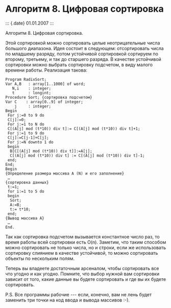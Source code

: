 Алгоритм 8. Цифровая сортировка
===============================

::: {.date}
01.01.2007
:::

Алгоритм 8. Цифровая сортировка.

Этой сортировкой можно сортировать целые неотрицательные числа большого
диапазона. Идея состоит в следующем: отсортировать числа по младшему
разряду, потом устойчивой сортировкой сортируем по второму, третьему, и
так до старшего разряда. В качестве устойчивой сортировки можно выбрать
сортировку подсчетом, в виду малого времени работы. Реализация такова:

    Program RadixSort;
    Var A,B   : array[1..1000] of word;
       N,i    : integer;
       t      : longint;
    Procedure Sort; {сортировка подсчетом}
    Var C    : array[0..9] of integer;
        j     : integer;
    Begin
     For j:=0 to 9 do
     C[j]:=0;
     For j:=1 to N do
     C[(A[j] mod (t*10)) div t]:= C[(A[j] mod (t*10)) div t]+1;
     For j:=1 to 9 do
     C[j]:=C[j-1]+C[j];
     For j:=N downto 1 do
     begin
      B[C[(A[j] mod (t*10)) div t]]:=A[j];
      C[(A[j] mod (t*10)) div t] := C[(A[j] mod (t*10)) div t]-1;
     end;
    End;
    Begin
    {Определение размера массива A (N) и его заполнение}
     …
    {сортировка данных}
     t:=1;
     for i:=1 to 5 do
     begin
      Sort;
      A:=B;
      t:= t*10;
     end;
    {Вывод массива A}
     …
    End.

Так как сортировка подсчетом вызывается константное число раз, то время
работы всей сортировки есть O(n). Заметим, что таким способом можно
сортировать не только числа, но и строки, если же использовать
сортировку слиянием в качестве устойчивой, то можно сортировать объекты
по нескольким полям.

Теперь вы владеете достаточным арсеналом, чтобы сортировать все что
угодно и как угодно. Помните, что выбор нужной вам сортировки зависит от
того, какие данные вы будете сортировать и где вы их будете сортировать.

P.S. Все программы рабочие --- если, конечно, вам не лень будет заменить
три точки на код ввода и вывода массивов :-).
